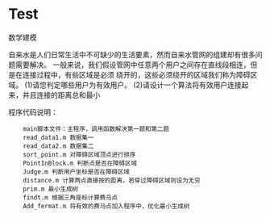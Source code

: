 # Test
数学建模

  自来水是人们日常生活中不可缺少的生活要素，然而自来水管网的组建却有很多问题需要解决。
一般来说，我们假设管网中任意两个用户之间存在直线段相连，但是在连接过程中，有些区域是必须
绕开的，这些必须绕开的区域我们称为障碍区域。
(1)请您判定哪些用户为有效用户。
(2)请设计一个算法将有效用户连接起来，并且连接的距离总和最小

程序代码说明：

        main脚本文件：主程序，调用函数解决第一题和第二题
        read_data1.m 数据集一
        read_data2.m 数据集二
        sort_point.m 对障碍区域顶点进行排序
        PointInBlock.m 判断点是否在障碍区域
        Judge.m 判断用户坐标是否在障碍区域
        distance.m 计算两点直接按的距离，若穿过障碍区域则设为无穷
        prim.m 最小生成树
        findt.m 根据三角座标计算费马点
        Add_fermat.m 将有效的费马点加入程序中，优化最小生成树
